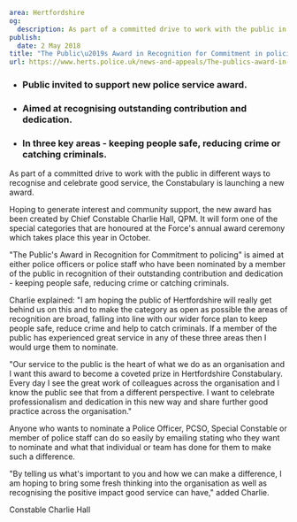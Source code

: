```yaml
area: Hertfordshire
og:
  description: As part of a committed drive to work with the public in different ways to recognise and celebrate good service, the Constabulary is launching a new award.
publish:
  date: 2 May 2018
title: "The Public\u2019s Award in Recognition for Commitment in policing"
url: https://www.herts.police.uk/news-and-appeals/The-publics-award-in-recognition-for-commitment-in-policing-ALL
```

* ### Public invited to support new police service award.

 * ### Aimed at recognising outstanding contribution and dedication.

 * ### In three key areas - keeping people safe, reducing crime or catching criminals.

As part of a committed drive to work with the public in different ways to recognise and celebrate good service, the Constabulary is launching a new award.

Hoping to generate interest and community support, the new award has been created by Chief Constable Charlie Hall, QPM. It will form one of the special categories that are honoured at the Force's annual award ceremony which takes place this year in October.

"The Public's Award in Recognition for Commitment to policing" is aimed at either police officers or police staff who have been nominated by a member of the public in recognition of their outstanding contribution and dedication - keeping people safe, reducing crime or catching criminals.

Charlie explained: "I am hoping the public of Hertfordshire will really get behind us on this and to make the category as open as possible the areas of recognition are broad, falling into line with our wider force plan to keep people safe, reduce crime and help to catch criminals. If a member of the public has experienced great service in any of these three areas then I would urge them to nominate.

"Our service to the public is the heart of what we do as an organisation and I want this award to become a coveted prize in Hertfordshire Constabulary. Every day I see the great work of colleagues across the organisation and I know the public see that from a different perspective. I want to celebrate professionalism and dedication in this new way and share further good practice across the organisation."

Anyone who wants to nominate a Police Officer, PCSO, Special Constable or member of police staff can do so easily by emailing stating who they want to nominate and what that individual or team has done for them to make such a difference.

"By telling us what's important to you and how we can make a difference, I am hoping to bring some fresh thinking into the organisation as well as recognising the positive impact good service can have," added Charlie.

Constable Charlie Hall
